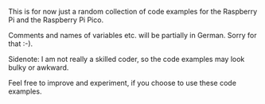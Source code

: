 This is for now just a random collection of code examples for the Raspberry Pi and the Raspberry Pi Pico.

Comments and names of variables etc. will be partially in German. Sorry for that :-).

Sidenote: I am not really a skilled coder, so the code examples may look bulky or awkward.

Feel free to improve and experiment, if you choose to use these code examples.
